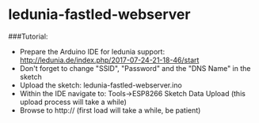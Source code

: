 # ledunia-fastled-webserver

###Tutorial:

* Prepare the Arduino IDE for ledunia support: http://ledunia.de/index.php/2017-07-24-21-18-46/start
* Don't forget to change "SSID", "Password" and the "DNS Name" in the sketch
* Upload the sketch: ledunia-fastled-webserver.ino
* Within the IDE navigate to: Tools->ESP8266 Sketch Data Upload (this upload process will take a while)
* Browse to http://<Your-IP-or-DNS-Name> (first load will take a while, be patient)
